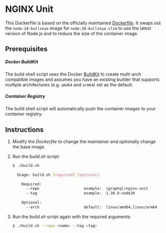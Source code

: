 # NGINX Unit
This Dockerfile is based on the officially maintained [Dockerfile](https://github.com/nginx/unit/blob/master/pkg/docker/Dockerfile.node18). It swaps out the `node:18-bullseye` image for `node:20-bullseye-slim` to use the latest version of Node.js and to reduce the size of the container image.

## Prerequisites
##### Docker BuildKit
The build shell script uses the Docker [BuildKit](https://docs.docker.com/build/buildkit/) to create multi-arch compatible images and assumes you have an existing builder that supports multiple architectures (e.g. `amd64` and `arm64`) set as the default.

##### Container Registry
The build shell script will automatically push the container images to your container registry.

## Instructions
1. Modify the *Dockerfile* to change the maintainer and optionally change the base image.
   
2. Run the *build.sh* script:
   
   ```bash
   $ ./build.sh
     
     Usage: build.sh [required] [optional]
     
       Required:
         --repo                    example:  igraphql/nginx-unit
         --tag                     example:  1.30.0-node20
     
       Optional:
         --arch                    default:  linux/amd64,linux/arm64
   ```
   
3. Run the *build.sh* script again with the required arguments:
   
   ```bash
   $ ./build.sh --repo <name> --tag <tag>
   ```
